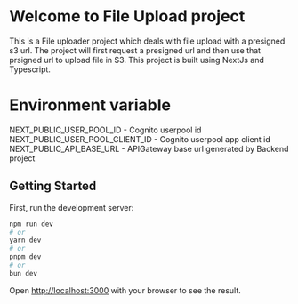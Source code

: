 # Welcome to File Upload project

This is a File uploader project which deals with file upload with a presigned s3 url. The project will first request a presigned url and then use that prsigned url to upload file in S3. This project is built using NextJs and Typescript.

# Environment variable

NEXT_PUBLIC_USER_POOL_ID - Cognito userpool id
NEXT_PUBLIC_USER_POOL_CLIENT_ID - Cognito userpool app client id
NEXT_PUBLIC_API_BASE_URL - APIGateway base url generated by Backend project

## Getting Started

First, run the development server:

```bash
npm run dev
# or
yarn dev
# or
pnpm dev
# or
bun dev
```

Open [http://localhost:3000](http://localhost:3000) with your browser to see the result.
